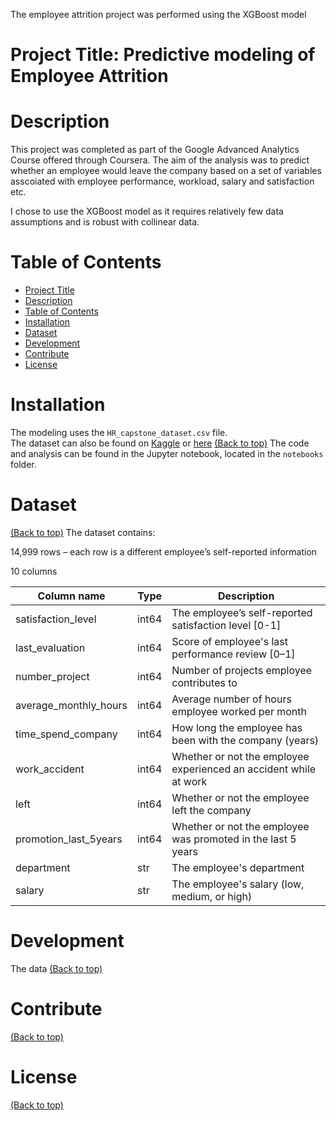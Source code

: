 The employee attrition project was performed using the XGBoost model
# Project Title: Predictive modeling of Employee Attrition

# Description
This project was completed as part of the Google Advanced Analytics Course offered through Coursera.
The aim of the analysis was to predict whether an employee would leave the company based on a set of variables asscoiated with employee performance, workload, salary and satisfaction etc.

I chose to use the XGBoost model as it requires relatively few data assumptions and is robust with collinear data.

# Table of Contents

- [Project Title](#project-title)
- [Description](#description)
- [Table of Contents](#table-of-contents)
- [Installation](#installation)
- [Dataset](#dataset)
- [Development](#development)
- [Contribute](#contribute)
- [License](#license)

# Installation
The modeling uses the `HR_capstone_dataset.csv` file.  
The dataset can also be found on [Kaggle](https://www.kaggle.com/datasets/mfaisalqureshi/hr-analytics-and-job-prediction?select=HR_comma_sep.csv) or [here](https://github.com/phildonaldson1/Employee_Attrition_XGBoost_model/blob/main/data/HR_capstone_dataset.csv) 
[(Back to top)](#table-of-contents)
The code and analysis can be found in the Jupyter notebook, located in the `notebooks` folder.

# Dataset
[(Back to top)](#dataset)
The dataset contains:

14,999 rows – each row is a different employee’s self-reported information

10 columns

|Column name          |Type  |Description                                            |
|---------------------|------|-------------------------------------------------------|
|satisfaction_level   |int64 |The employee’s self-reported satisfaction level [0-1]  |
|last_evaluation      |int64 |Score of employee's last performance review [0–1]      |
|number_project       |int64 |Number of projects employee contributes to             |
|average_monthly_hours|int64 |Average number of hours employee worked per month      |
|time_spend_company   |int64 |How long the employee has been with the company (years)|
|work_accident        |int64 |Whether or not the employee experienced an accident while at work|
|left                 |int64 |Whether or not the employee left the company           |
|promotion_last_5years|int64 |Whether or not the employee was promoted in the last 5 years|
|department           |str   |The employee's department                              |
|salary               |str   |The employee's salary (low, medium, or high)           |



# Development
The data 
[(Back to top)](#table-of-contents)

# Contribute
[(Back to top)](#table-of-contents)

# License
[(Back to top)](#table-of-contents)
